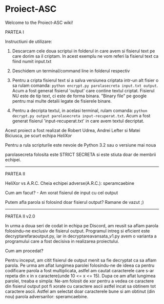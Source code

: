 # Proiect-ASC
Welcome to the Proiect-ASC wiki!

PARTEA I

Instructiuni de utilizare:

1. Descarcam cele doua scriptui in folderul in care avem si fisierul text pe care dorim sa il criptam. In acest exemplu ne vom referi la fisierul text ca fiind numit input.txt

2. Deschidem un terminal/command line in folderul respectiv

3. Pentru a cripta fisierul text si a salva versiunea criptata intr-un alt fisier o sa rulam comanda: `python encrypt.py parolasecreta input.txt output`. Acum a fost generat fisierul 'output' care contine textul criptat. Fisierul NU este de tip text, ci este de forma binara. "Binary file" pe google pentru mai multe detalii legate de fisierele binare.

4. Pentru a decripta textul, in acelasi terminal, rulam comanda: `python decrypt.py output parolasecreta input-recuperat.txt`. Acum a fost generat fisierul 'input-recuperat.txt' in care avem textul decriptat.



Acest proiect a fost realizat de Robert Udrea, Andrei Lefter si Matei Biciusca, pe scurt echipa *HeliXor*

Pentru a rula scripturile este nevoie de Python 3.2 sau o versiune mai noua

parolasecreta folosita este STRICT SECRETA si este stiuta doar de membrii echipei.

--------------------------------------------------------------------------------------------------------------------------------------------------------------------

PARTEA II

HeliXor vs A.R.C.
Cheia echipei adverse(A.R.C.): speramcaebine

Cum am facut? - Am xorat fisierul de input cu cel output

Putem afla parola si folosind doar fisierul output? Ramane de vazut ;)

--------------------------------------------------------------------------------------------------------------------------------------------------------------------

PARTEA II v2.0

In urma a doua seri de codat in echipa pe Discord, am reusit sa aflam parola folosindu-ne exclusiv de fisierul output. Programul intreg si eficient este decryptarefaraoutput.py, iar in decryptareavansata_v1.py avem o varianta a programului care a fost decisiva in realizarea proiectului. 


Cum am procedat? 

  Pentru inceput, am citit fisierul de output menit sa fie decryptat ca sa aflam parola. Pe urma am aflat lungimea parolei folosindu-ne de ideea ca pentru codificare parola a fost multiplicata, astfel am cautat caracterele care s-ar repeta din x in x caractere(unde 10 <= x <= 15).
  Dupa ce am aflat lungimea parolei, treaba e simpla: Ne-am folosit de xor pentru a vedea ce caractere din fisierul output pot fi xorate cu caractere ascii astfel incat sa obtinem tot caractere ascii. Astfel am selectat doar caracterele bune si am obtinut (din nou) parola adversarilor: speramcaebine.

